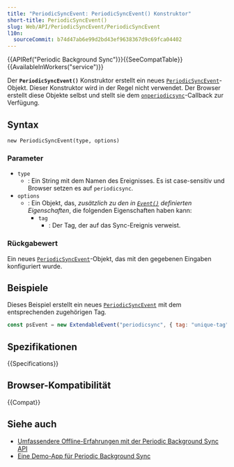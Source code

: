 ```yaml
---
title: "PeriodicSyncEvent: PeriodicSyncEvent() Konstruktor"
short-title: PeriodicSyncEvent()
slug: Web/API/PeriodicSyncEvent/PeriodicSyncEvent
l10n:
  sourceCommit: b74d47ab6e99d2bd43ef9638367d9c69fca04402
---
```


{{APIRef("Periodic Background Sync")}}{{SeeCompatTable}}{{AvailableInWorkers("service")}}

Der **`PeriodicSyncEvent()`** Konstruktor
erstellt ein neues [`PeriodicSyncEvent`](/de/docs/Web/API/PeriodicSyncEvent)-Objekt. Dieser Konstruktor wird in der Regel nicht verwendet. Der Browser erstellt diese Objekte selbst und stellt sie dem [`onperiodicsync`](/de/docs/Web/API/ServiceWorkerGlobalScope/periodicsync_event)-Callback zur Verfügung.

## Syntax

```js-nolint
new PeriodicSyncEvent(type, options)
```

### Parameter

- `type`
  - : Ein String mit dem Namen des Ereignisses.
    Es ist case-sensitiv und Browser setzen es auf `periodicsync`.
- `options`
  - : Ein Objekt, das, _zusätzlich zu den in [`Event()`](/de/docs/Web/API/Event/Event) definierten Eigenschaften_, die folgenden Eigenschaften haben kann:
    - `tag`
      - : Der Tag, der auf das Sync-Ereignis verweist.

### Rückgabewert

Ein neues [`PeriodicSyncEvent`](/de/docs/Web/API/PeriodicSyncEvent)-Objekt, das mit den gegebenen Eingaben konfiguriert wurde.

## Beispiele

Dieses Beispiel erstellt ein neues [`PeriodicSyncEvent`](/de/docs/Web/API/PeriodicSyncEvent) mit dem entsprechenden
zugehörigen Tag.

```js
const psEvent = new ExtendableEvent("periodicsync", { tag: "unique-tag" });
```

## Spezifikationen

{{Specifications}}

## Browser-Kompatibilität

{{Compat}}

## Siehe auch

- [Umfassendere Offline-Erfahrungen mit der Periodic Background Sync API](https://developer.chrome.com/docs/capabilities/periodic-background-sync)
- [Eine Demo-App für Periodic Background Sync](https://webplatformapis.com/periodic_sync/periodicSync_improved.html)
